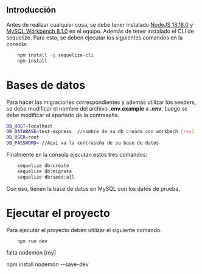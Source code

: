 ## Introducción

Antes de realizar cualquier cosa, se debe tener instalado [NodeJS 18.18.0](https://nodejs.org/es) y [MySQL Workbench 8.1.0](https://dev.mysql.com/downloads/mysql/) en el equipo. Además de tener instalado el CLI de sequelize.
Para esto, se deben ejecutar los siguientes comandos en la consola:

```bash
    npm install -g sequelize-cli
    npm install
```

# Bases de datos

Para hacer las migraciones correspondientes y además utilizar los seeders, se debe modificar el nombre del archivo **.env.example** a **.env**. Luego se debe modificar el apartado de la contraseña.

```bash
DB_HOST=localhost
DB_DATABASE=test-express  //nombre de su db creada con workbech [rey]
DB_USER=root
DB_PASSWORD= //Aqui va la contraseña de su base de datos
```

Finalmente en la consola ejecutan estos tres comandos:

```bash
    sequelize db:create
    sequelize db:migrate
    sequelize db:seed:all
```

Con eso, tienen la base de datos en MySQL con los datos de prueba.

# Ejecutar el proyecto

Para ejecutar el proyecto deben utilizar el siguiente comando.

```bash
    npm run dev
```
 
 falta nodemon [rey]

 npm install nodemon --save-dev
